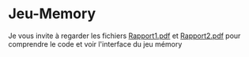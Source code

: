 # Jeu-Memory
Je vous invite à regarder les fichiers [Rapport1.pdf](https://github.com/samanismail/Jeu-Memory/blob/main/Rapport1.pdf) et [Rapport2.pdf](https://github.com/samanismail/Jeu-Memory/blob/main/Rapport2.pdf) pour comprendre le code et voir l'interface du jeu mémory
